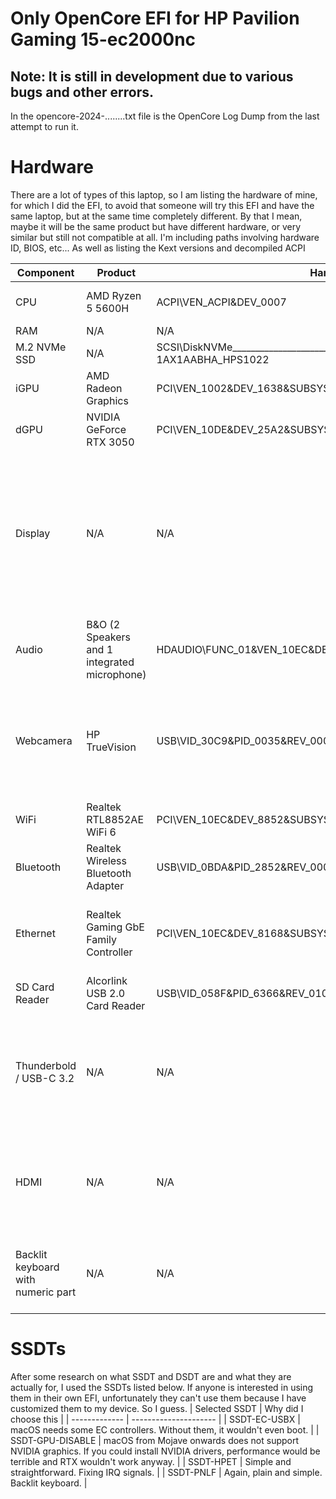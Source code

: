 # Only OpenCore EFI for HP Pavilion Gaming 15-ec2000nc
## Note: It is still in development due to various bugs and other errors.
In the opencore-2024-........txt file is the OpenCore Log Dump from the last attempt to run it.

# Hardware
There are a lot of types of this laptop,
so I am listing the hardware of mine, for which I did the EFI,
to avoid that someone will try this EFI and have the same laptop, but at the same time completely different.
By that I mean, maybe it will be the same product but have different hardware,
or very similar but still not compatible at all. I'm including paths involving hardware ID, BIOS, etc...
As well as listing the Kext versions and decompiled ACPI

| Component | Product           | Hardware ID            | BIOS Device Name | Additional |
| --------- | ----------------- | ---------------------- | ---------------- | ---------- |
| CPU       | AMD Ryzen 5 5600H | ACPI\VEN_ACPI&DEV_0007 | \_SB.PLTF.P000   | 6 physical and 12 logical cores |
| RAM       | N/A               | N/A                    | N/A              | N/A |
| M.2 NVMe SSD | N/A            | SCSI\DiskNVMe_____________________MTFDHBA512QFD-1AX1AABHA_HPS1022 | N/A | N/A |
| iGPU      | AMD Radeon Graphics | PCI\VEN_1002&DEV_1638&SUBSYS_88DE103C&REV_C6 | \_SB.PCI0.GP17.VGA | 512MB Dedicated Memory |
| dGPU      | NVIDIA GeForce RTX 3050 | PCI\VEN_10DE&DEV_25A2&SUBSYS_88DE103C&REV_A1 | \_SB.PCI0.GPP0.PEGP | 4GB Dedicated Memory |
| Display   | N/A               | N/A                    | N/A              | 1920x1080 15.6" 60Hz matte IPS display with WLED backlight Full HD resolution UWVA AntiGlare 300 nits (cd/m^2) 72% NTSC |
| Audio     | B&O (2 Speakers and 1 integrated microphone) | HDAUDIO\FUNC_01&VEN_10EC&DEV_0285&SUBSYS_103C88DE&REV_1000 | N/A | N/A |
| Webcamera | HP TrueVision     | USB\VID_30C9&PID_0035&REV_0003&MI_00 | \_SB.PCI0.GP17.XHC1.RHUB.PRT3.CAM3 | I really don't understand why they put this in the specs because it doesn't make sense: HD 720p |
| WiFi      | Realtek RTL8852AE WiFi 6 | PCI\VEN_10EC&DEV_8852&SUBSYS_88E1103C&REV_00 | \_SB.PCI0.GPP3.XPDV | 802.11ax PCIe Adapter |
| Bluetooth | Realtek Wireless Bluetooth Adapter | USB\VID_0BDA&PID_2852&REV_0000 | \_SB.PCI0.GP17.XHC0.RHUB.PRT4 | Bluetooth version is 5.2 |
| Ethernet  | Realtek Gaming GbE Family Controller | PCI\VEN_10EC&DEV_8168&SUBSYS_88DE103C&REV_16 | \_SB.PCI0.GPP1.XPDV | If I'm not mistaken, the speed should be either 1GB/s or 10GB/s |
| SD Card Reader | Alcorlink USB 2.0 Card Reader | USB\VID_058F&PID_6366&REV_0100 | \_SB.PCI0.GP17.XHC1.RHUB.PRT4 | N/A |
| Thunderbold / USB-C 3.2 | N/A | N/A | N/A | Version 3.2 . 5GB/s speed, can function as a normal USB (USB-A) and can power devices |
| HDMI      | N/A | N/A | N/A | Maximum possible resolution 4096x2160, 60Hz frequency. Leads from dGPU. |
| Backlit keyboard with numeric part | N/A | N/A | N/A | Classic backlit PS/2 keyboard with numeric part |

# SSDTs
After some research on what SSDT and DSDT are and what they are actually for, I used the SSDTs listed below.
If anyone is interested in using them in their own EFI, unfortunately they can't use them because I have customized them to
my device. So I guess.
| Selected SSDT | Why did I choose this |
| ------------- | --------------------- |
| SSDT-EC-USBX  | macOS needs some EC controllers. Without them, it wouldn't even boot. |
| SSDT-GPU-DISABLE | macOS from Mojave onwards does not support NVIDIA graphics. If you could install NVIDIA drivers, performance would be terrible and RTX wouldn't work anyway. |
| SSDT-HPET | Simple and straightforward. Fixing IRQ signals. |
| SSDT-PNLF | Again, plain and simple. Backlit keyboard. |
